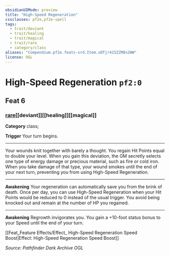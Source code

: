 ```yaml
---
obsidianUIMode: preview
title: "High-Speed Regeneration"
cssclasses: pf2e,pf2e-spell
tags:
  - trait/deviant
  - trait/healing
  - trait/magical
  - trait/rare
  - category/class
aliases: "Compendium.pf2e.feats-srd.Item.xDTjr415ZZM8x2WW"
license: OGL
---
```

# High-Speed Regeneration `pf2:0`
## Feat 6
### [rare](rare.md "Rare Rarity Trait")[[deviant]][[healing]][[magical]]

**Category** class; 




**Trigger** Your turn begins.

* * *

Your wounds knit together with barely a thought. You regain Hit Points equal to double your level. When you gain this deviation, the GM secretly selects one type of energy damage or precious material, such as fire or cold iron. When you take damage of that type, your wound smokes until the end of your next turn, preventing you from using High-Speed Regeneration.

* * *

**Awakening** Your regeneration can automatically save you from the brink of death. Once per day, you can use High-Speed Regeneration when your Hit Points would be reduced to 0 instead of the usual trigger. You avoid being knocked out and remain at the number of HP you regained.

* * *

**Awakening** Regrowth invigorates you. You gain a +10-foot status bonus to your Speed until the end of your turn.

[[Feat_Feature Effects/Effect_ High-Speed Regeneration Speed Boost|Effect: High-Speed Regeneration Speed Boost]]

*Source: Pathfinder Dark Archive*
*OGL*